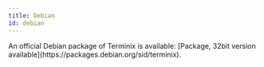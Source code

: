 ```yaml
---
title: Debian
id: debian
---
```

<p>An official Debian package of Terminix is available: [Package, 32bit version available](https://packages.debian.org/sid/terminix).</p>